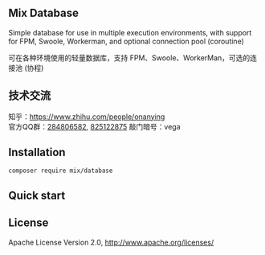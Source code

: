 ## Mix Database

Simple database for use in multiple execution environments, with support for FPM, Swoole, Workerman, and optional connection pool (coroutine)

可在各种环境使用的轻量数据库，支持 FPM、Swoole、WorkerMan，可选的连接池 (协程)

## 技术交流

知乎：https://www.zhihu.com/people/onanying    
官方QQ群：[284806582](https://shang.qq.com/wpa/qunwpa?idkey=b3a8618d3977cda4fed2363a666b081a31d89e3d31ab164497f53b72cf49968a), [825122875](http://shang.qq.com/wpa/qunwpa?idkey=d2908b0c7095fc7ec63a2391fa4b39a8c5cb16952f6cfc3f2ce4c9726edeaf20) 敲门暗号：vega

## Installation

```
composer require mix/database
```

## Quick start



## License

Apache License Version 2.0, http://www.apache.org/licenses/
